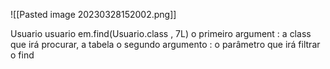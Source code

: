 ![[Pasted image 20230328152002.png]]

Usuario usuario em.find(Usuario.class , 7L)
o primeiro argument : a class que irá procurar, a tabela
o segundo argumento : o parâmetro que irá filtrar o find
